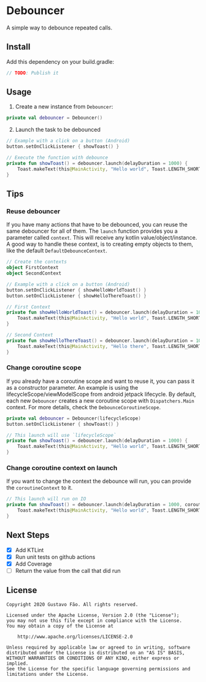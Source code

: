 # Debouncer

A simple way to debounce repeated calls.

## Install

Add this dependency on your build.gradle:

```groovy
// TODO: Publish it
```

## Usage

1. Create a new instance from `Debouncer`:

```kotlin
private val debouncer = Debouncer()
```

2. Launch the task to be debounced

```kotlin
// Example with a click on a button (Android)
button.setOnClickListener { showToast() }

// Execute the function with debounce
private fun showToast() = debouncer.launch(delayDuration = 1000) {
    Toast.makeText(this@MainActivity, "Hello world", Toast.LENGTH_SHORT).show()
}
```

## Tips

### Reuse debouncer

If you have many actions that have to be debounced, you can reuse the same debouncer for all of them.
The `launch` function provides you a parameter called `context`. This will receive any kotlin value/object/instance.
A good way to handle these context, is to creating empty objects to them, like the default `DefaultDebounceContext`.

```kotlin
// Create the contexts
object FirstContext
object SecondContext

// Example with a click on a button (Android)
button.setOnClickListener { showHelloWorldToast() }
button.setOnClickListener { showHelloThereToast() }

// First Context
private fun showHelloWorldToast() = debouncer.launch(delayDuration = 1000, context = FirstContext) {
    Toast.makeText(this@MainActivity, "Hello world", Toast.LENGTH_SHORT).show()
}

// Second Context
private fun showHelloThereToast() = debouncer.launch(delayDuration = 1000, context = SecondContext) {
    Toast.makeText(this@MainActivity, "Hello there", Toast.LENGTH_SHORT).show()
}
```

### Change coroutine scope

If you already have a coroutine scope and want to reuse it, you can pass it as a constructor parameter.
An example is using the lifecycleScope/viewModelScope from android jetpack lifecycle.
By default, each new `Debouncer` creates a new coroutine scope with `Dispatchers.Main` context.
For more details, check the `DebounceCoroutineScope`.

```kotlin
private val debouncer = Debouncer(lifecycleScope)
button.setOnClickListener { showToast() }

// This launch will use `lifecycleScope`
private fun showToast() = debouncer.launch(delayDuration = 1000) {
    Toast.makeText(this@MainActivity, "Hello world", Toast.LENGTH_SHORT).show()
}
```

### Change coroutine context on launch

If you want to change the context the debounce will run, you can provide the `coroutineContext` to it.

```kotlin
// This launch will run on IO
private fun showToast() = debouncer.launch(delayDuration = 1000, coroutineContext = Dispatchers.IO) {
    Toast.makeText(this@MainActivity, "Hello world", Toast.LENGTH_SHORT).show()
}
```

## Next Steps

- [X] Add KTLint
- [X] Run unit tests on github actions
- [X] Add Coverage
- [ ] Return the value from the call that did run

## License
    Copyright 2020 Gustavo Fão. All rights reserved.

    Licensed under the Apache License, Version 2.0 (the "License");
    you may not use this file except in compliance with the License.
    You may obtain a copy of the License at

        http://www.apache.org/licenses/LICENSE-2.0

    Unless required by applicable law or agreed to in writing, software
    distributed under the License is distributed on an "AS IS" BASIS,
    WITHOUT WARRANTIES OR CONDITIONS OF ANY KIND, either express or implied.
    See the License for the specific language governing permissions and
    limitations under the License.